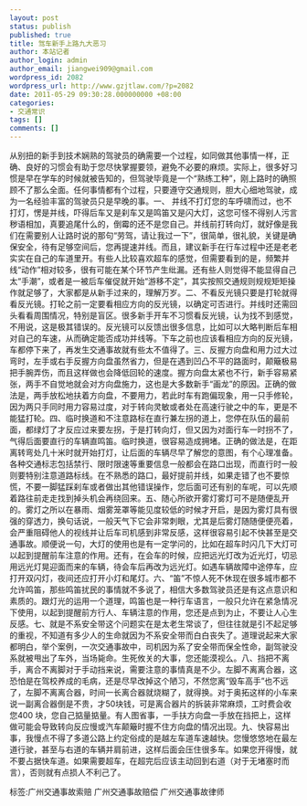 ```yaml
---
layout: post
status: publish
published: true
title: 驾车新手上路九大恶习
author: 本站记者
author_login: admin
author_email: jiangwei909@gmail.com
wordpress_id: 2082
wordpress_url: http://www.gzjtlaw.com/?p=2082
date: 2011-05-29 09:30:28.000000000 +08:00
categories:
- 交通常识
tags: []
comments: []
---
```

从别扭的新手到技术娴熟的驾驶员的确需要一个过程，如同做其他事情一样，正确、良好的习惯会有助于您尽快掌握要领，避免不必要的麻烦。实际上，很多好习惯是早在学车的时候就被告知的，但驾驶毕竟是一个&ldquo;熟练工种&rdquo;，刚上路时的确照顾不了那么全面。任何事情都有个过程，只要遵守交通规则，胆大心细地驾驶，成为一名经验丰富的驾驶员只是早晚的事。一、 并线不打灯您的车呼啸而过，也不打灯，愣是并线，吓得后车又是刹车又是鸣笛又是闪大灯，这您可怪不得别人污言秽语相加，真要追尾什么的，倒霉的还不是您自己。并线前打转向灯，就好像是我们在需要别人让路时说的那句&ldquo;劳驾，请让我过一下&rdquo;，很简单，很礼貌，关键是确保安全，待有足够空间后，您再提速并线。而且，建议新手在行车过程中还是老老实实在自己的车道里开。有些人比较喜欢超车的感觉，但需要看到的是，频繁并线&ldquo;动作&rdquo;相对较多，很有可能在某个环节产生纰漏。还有些人则觉得不能显得自己太&ldquo;手潮&rdquo;，或者是一被后车催促就开始&ldquo;游移不定&rdquo;，其实按照交通规则规规矩矩操作就足够了，大家都是从新手过来的，理解万岁。二、不看反光镜只要是打轮就得看反光镜。打轮之前一定要看相应方向的反光镜，以确定可否进行。并线时还需回头看看周围情况，特别是盲区。很多新手开车不习惯看反光镜，认为找不到感觉，不用说，这是极其错误的。反光镜可以反馈出很多信息，比如可以大略判断后车相对自己的车速，从而确定能否成功并线等。下车之前也应该看相应方向的反光镜，车都停下来了，再发生交通事故就有些太不值得了。三、反握方向盘和用力过大过弯时，左手或右手反握方向盘虽然省力，但是在遇到凹凸不平的路面时，颠簸极易把手腕弄伤，而且这样做也会降低回轮的速度。握方向盘太紧也不行，新手容易紧张，两手不自觉地就会对方向盘施力，这也是大多数新手&ldquo;画龙&rdquo;的原因。正确的做法是，两手放松地扶着方向盘，不要用力，若此时车有跑偏现象，用一只手修轮，因为两只手同时用力容易过度，对于转向灵敏或者处在高速行驶之中的车，更是不能猛打轮。四、临时换道和不注意路标在直行兼左拐的道上，您停在队伍的最前面，都绿灯了才反应过来要左拐，于是打转向灯，但又因为对面行车一时拐不了，气得后面要直行的车辆直鸣笛。临时换道，很容易造成拥堵。正确的做法是，在距离转弯处几十米时就开始打灯，让后面的车辆尽早了解您的意图，有个心理准备。各种交通标志包括禁行、限时限速等重要信息一般都会在路口出现，而直行时一般则要特别注意道路标线。在不熟悉的路口，最好提前并线，如果走错了也不要惊慌，不要一脚猛踩刹车或者做出其他错误操作，您后面可还有别的车呢，可以先顺着路往前走走找到掉头机会再绕回来。五、随心所欲开雾灯雾灯可不是随便乱开的。雾灯之所以在暴雨、烟雾笼罩等能见度较低的时候才开启，是因为雾灯具有很强的穿透力，换句话说，一般天气下它会非常刺眼，尤其是后雾灯随随便便亮着，会严重阻碍他人的视线并让后车司机感到非常反感，这样很容易引起不快甚至是交通事故。顺便说一句，大灯的使用也是有一定学问的，比如在超车时闪几下大灯可以起到提醒前车注意的作用。还有，在会车的时候，应把远光灯改为近光灯，切忌用远光灯晃迎面而来的车辆，待会车后再改为远光灯。如遇车辆故障中途停车，应打开双闪灯，夜间还应打开小灯和尾灯。六、&ldquo;笛&rdquo;不惊人死不休现在很多城市都不允许鸣笛，那些鸣笛扰民的事情就不多说了，相信大多数驾驶员还是有这点意识和素质的。跟灯光的运用一个道理，鸣笛也是一种行车语言，一般只允许在紧急情况下使用，以起到提醒前方行人、车辆注意的作用，您还是点到为止，不要让人心生反感。七、就是不系安全带这个问题实在是太老生常谈了，但往往就是引不起足够的重视，不知道有多少人的生命就因为不系安全带而白白丧失了。道理说起来大家都明白，举个案例，一次交通事故中，司机因为系了安全带而保全性命，副驾驶没系就被甩出了车外，当场毙命。生死攸关的大事，您还能漠视么。八、挡把不离手，离合不离脚对于手动挡来说，需要注意的事情真是不少。左脚不离离合器，这恐怕是在驾校养成的毛病，还是尽早改掉这个陋习，不然您离&ldquo;毁车高手&rdquo;也不远了，左脚不离离合器，时间一长离合器就烧糊了，就得换。对于奥拓这样的小车来说一副离合器倒是不贵，才50块钱，可是离合器片的拆装非常麻烦，工时费会收您400 块，您自己掂量掂量。有人图省事，一手扶方向盘一手放在挡把上，这样做可能会导致转向反应慢或汽车颠簸时握不住方向盘的情况出现。九、快容易出事，我慢点不得了多道公路上约定俗成的是越左车道车速越快。您慢悠悠地在最左道行驶，甚至与右道的车辆并肩前进，这样后面会压住很多车。如果您开得慢，就不要占据快车道。如果需要超车，在超完后应该主动回到右道（对于无堵塞时而言），否则就有点损人不利己了。标签:广州交通事故索赔 广州交通事故赔偿 广州交通事故律师
